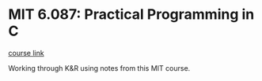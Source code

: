 # MIT 6.087: Practical Programming in C
[course link](http://ocw.mit.edu/courses/electrical-engineering-and-computer-science/6-087-practical-programming-in-c-january-iap-2010/index.htm)

Working through K&R using notes from this MIT course.

